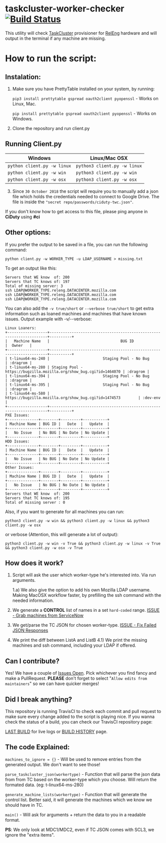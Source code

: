 # taskcluster-worker-checker [![Build Status](https://travis-ci.com/Akhliskun/taskcluster-worker-checker.svg?branch=master)](https://travis-ci.com/Akhliskun/taskcluster-worker-checker)

This utility will check [TaskCluster](https://github.com/taskcluster) provisioner for [RelEng](https://github.com/mozilla-releng) hardware and will output in the terminal if any machine are missing.

# How to run the script:
## Instalation:
1) Make sure you have PrettyTable installed on your system, by running:

    `pip3 install prettytable gspread oauth2client pyopenssl` - Works on Linux, Mac.
    
    `pip install prettytable gspread oauth2client pyopenssl`  - Works on Windows.

2) Clone the repository and run client.py

## Running Client.py
| Windows                         | Linux/Mac OSX                  |   
| --------------------------------|--------------------------------|
| `python client.py -w linux`    | `python3 client.py -w linux`   |
| `python client.py -w win`      | `python3 client.py -w win`     |
| `python client.py -w osx`      | `python3 client.py -w osx`     |



3) Since `30 October 2018` the script will require you to manually add a json file which holds the credentials needed to connect to Google Drive.
The file is inside the `"secret repo/passwords/ciduty-twc.json"`.

If you don't know how to get access to this file, please ping anyone in **CiDuty** using **#ci**

## Other options:
If you prefer the output to be saved in a file, you can run the following command:

`python client.py -w WORKER_TYPE -u LDAP_USERNAME > missing.txt`

To get an output like this:
```
Servers that WE know  of: 200
Servers that TC knows of: 197
Total of missing server: 3
ssh LDAP@WORKER_TYPE.releng.DATACENTER.mozilla.com
ssh LDAP@WORKER_TYPE.releng.DATACENTER.mozilla.com
ssh LDAP@WORKER_TYPE.releng.DATACENTER.mozilla.com
```

You can also add the `-v true/short` or `--verbose true/short` to get extra information such as loaned machines and machines that have known issues.
Output example with -v/--verbose:
```
Linux Loaners:
+------------------+---------------------------------------------------------------------+----------+
|   Machine Name   |                                BUG ID                               |  Owner   |
+------------------+---------------------------------------------------------------------+----------+
| t-linux64-ms-240 |                        Staging Pool - No Bug                        | :dragrom |
| t-linux64-ms-280 | Staging Pool - https://bugzilla.mozilla.org/show_bug.cgi?id=1464070 | :dragrom |
| t-linux64-ms-394 |                        Staging Pool - No Bug                        | :dragrom |
| t-linux64-ms-395 |                        Staging Pool - No Bug                        | :dragrom |
| t-linux64-ms-580 |         https://bugzilla.mozilla.org/show_bug.cgi?id=1474573        | :dev-env |
+------------------+---------------------------------------------------------------------+----------+
PXE Issues:
+--------------+--------+---------+-----------+
| Machine Name | BUG ID |   Date  |   Update  |
+--------------+--------+---------+-----------+
|   No Issue   | No BUG | No Date | No Update |
+--------------+--------+---------+-----------+
HDD Issues:
+--------------+--------+---------+-----------+
| Machine Name | BUG ID |   Date  |   Update  |
+--------------+--------+---------+-----------+
|   No Issue   | No BUG | No Date | No Update |
+--------------+--------+---------+-----------+
Other Issues:
+--------------+--------+---------+-----------+
| Machine Name | BUG ID |   Date  |   Update  |
+--------------+--------+---------+-----------+
|   No Issue   | No BUG | No Date | No Update |
+--------------+--------+---------+-----------+
Servers that WE know  of: 200
Servers that TC knows of: 195
Total of missing server : 0
```
Also, if you want to generate for all machines you can run:

`python3 client.py -w win && python3 client.py -w linux && python3 client.py -w osx`

or verbose (Attention, this will generate a lot of output):

`python3 client.py -w win -v True && python3 client.py -w linux -v True && python3 client.py -w osx -v True`

## How does it work?
1) Script will ask the user which worker-type he's interested into. Via run arguments.

    1.a) We also give the option to add his own Mozilla LDAP username. Making MacOSX workflow faster, by prefilling the ssh command with the needed information.
2) We generate a **CONTROL** list of names in a set `hard-coded` range. [ISSUE - Grab machines from ServiceNow](https://github.com/Akhliskun/taskcluster-worker-checker/issues/2)
3) We get/parse the TC JSON for chosen worker-type. [ISSUE - Fix Failed JSON Responses](https://github.com/Akhliskun/taskcluster-worker-checker/issues/3)
4) We print the diff between ListA and ListB
4.1) We print the missing machines and ssh command, including your LDAP if offered.

## Can I contribute?
Yes! We have a couple of [Issues Open](https://github.com/Akhliskun/taskcluster-worker-checker/issues).
Pick whichever you find fancy and make a PullRequest.
**PLEASE** don't forget to select "`Allow edits from maintainers`" so we can have quicker merges!

## Did I break anything?
This repository is running TravisCI to check each commit and pull request to make sure every change added to the script is playing nice. If you wanna check the status of a build, you can check our TravisCI repository page:

[LAST BUILD](https://travis-ci.com/Akhliskun/taskcluster-worker-checker) for live logs or [BUILD HISTORY](https://travis-ci.com/Akhliskun/taskcluster-worker-checker/builds) page.

## The code Explained:
`machines_to_ignore = {}` - Will be used to remove entries from the generated output. We don't want to see those!

`parse_taskcluster_json(workertype)` - Function that will parse the json data from from TC based on the worker-type which you choose. Will return the formated data. (eg: t-linux64-ms-280)

`generate_machine_lists(workertype)` - Function that will generate the control list. Better said, it will generate the machines which we know we should have in TC.

`main()` - Will ask for arguments + return the data to you in a readable format.


**PS**: We only look at MDC1/MDC2, even if TC JSON comes with SCL3, we ignore the "extra items".
